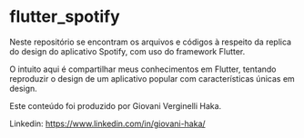 # flutter_spotify
Neste repositório se encontram os arquivos e códigos à respeito da replica do design do aplicativo Spotify, com uso do framework Flutter.

O intuito aqui é compartilhar meus conhecimentos em Flutter, tentando reproduzir o design de um aplicativo popular com características únicas em design.

Este conteúdo foi produzido por Giovani Verginelli Haka.

Linkedin: https://www.linkedin.com/in/giovani-haka/
